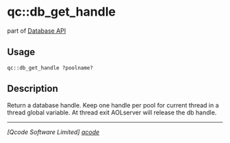qc::db_get_handle
=================

part of [Database API](../qc/wiki/DatabaseApi)

Usage
-----
`qc::db_get_handle ?poolname?`

Description
-----------
Return a database handle.
    Keep one handle per pool for current thread in a thread global variable.
    At thread exit AOLserver will release the db handle.

----------------------------------
*[Qcode Software Limited] [qcode]*

[qcode]: http://www.qcode.co.uk "Qcode Software"